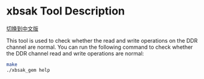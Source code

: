 
# xbsak Tool Description

[切换到中文版](./README_CN.md)


This tool is used to check whether the read and write operations on the DDR channel are normal. You can run the following command to check whether the DDR channel read and write operations are normal:

```bash
make
./xbsak_gem help
```


